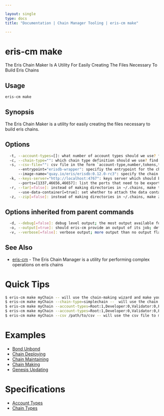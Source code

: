 ```yaml
---

layout: single
type: docs
title: "Documentation | Chain Manager Tooling | eris-cm make"

---
```


# eris-cm make

The Eris Chain Maker Is A Utility For Easily Creating The Files Necessary To Build Eris Chains

## Usage

```bash
eris-cm make
```

## Synopsis

The Eris Chain Maker is a utility for easily creating the files necessary to build eris chains.


## Options

```bash
  -t, --account-types=[]: what number of account types should we use? find these in ~/.eris/chains/account_types; incompatible with and overrides chain-type; default respects $ERIS_CHAINMANAGER_ACCOUNTTYPES
  -c, --chain-type="": which chain type definition should we use? find these in ~/.eris/chains/chain_types; default respects $ERIS_CHAINMANAGER_CHAINTYPE
  -s, --csv-file="": csv file in the form `account-type,number,tokens,toBond,perms; default respects $ERIS_CHAINMANAGER_CSVFILE
      --entrypoint="erisdb-wrapper": specifiy the entrypoint for the chain service; default respects $ERIS_CHAINMANAGER_CONTAINER_ENTRYPOINT
      --image-name="quay.io/eris/erisdb:0.12.0-rc3": specify the chain image name; default respects $ERIS_CHAINMANAGER_CHAIN_IMAGE_NAME
  -k, --keys-server="http://localhost:4767": keys server which should be used to generate keys; default respects $ERIS_KEYS_PATH
      --ports=[1337,46656,46657]: list the ports that need to be exported on the container; default respects $ERIS_CHAINMANAGER_EXPORTED_PORTS
  -r, --tar[=false]: instead of making directories in ~/.chains, make tarballs; incompatible with and overrides zip; default respects $ERIS_CHAINMANAGER_TARBALLS
      --use-data-container[=true]: set whether to attach the data container to the chain; default respects $ERIS_CHAINMANAGER_USE_DATA_CONTAINER
  -z, --zip[=false]: instead of making directories in ~/.chains, make zip files; default respects $ERIS_CHAINMANAGER_ZIPFILES
```

## Options inherited from parent commands

```bash
  -d, --debug[=false]: debug level output; the most output available for eris-cm; if it is too chatty use verbose flag; default respects $ERIS_CHAINMANAGER_DEBUG
  -o, --output[=true]: should eris-cm provide an output of its job; default respects $ERIS_CHAINMANAGER_OUTPUT
  -v, --verbose[=false]: verbose output; more output than no output flags; less output than debug level; default respects $ERIS_CHAINMANAGER_VERBOSE
```



## See Also

* [eris-cm](/docs/documentation/cm/0.12.0-rc3/eris-cm/) - The Eris Chain Manager is a utility for performing complex operations on eris chains


# Quick Tips

```bash
$ eris-cm make myChain -- will use the chain-making wizard and make your chain named myChain using eris-keys defaults (available via localhost) (interactive)
$ eris-cm make myChain --chain-type=simplechain --  will use the chain type definition files to make your chain named myChain using eris-keys defaults (non-interactive)
$ eris-cm make myChain --account-types=Root:1,Developer:0,Validator:0,Participant:1 -- will use the flag to make your chain named myChain using eris-keys defaults (non-interactive)
$ eris-cm make myChain --account-types=Root:1,Developer:0,Validator:0,Participant:1 --chain-type=simplechain -- account types trump chain types, this command will use the flags to make the chain (non-interactive)
$ eris-cm make myChain --csv /path/to/csv -- will use the csv file to make your chain named myChain using eris-keys defaults (non-interactive)
```

# Examples

* [Bond Unbond](/docs/documentation/cm/0.12.0-rc3/examples/bond-unbond/)
* [Chain Deploying](/docs/documentation/cm/0.12.0-rc3/examples/chain-deploying/)
* [Chain Maintaining](/docs/documentation/cm/0.12.0-rc3/examples/chain-maintaining/)
* [Chain Making](/docs/documentation/cm/0.12.0-rc3/examples/chain-making/)
* [Genesis Updating](/docs/documentation/cm/0.12.0-rc3/examples/genesis_updating/)


# Specifications

* [Account Types](/docs/documentation/cm/0.12.0-rc3/specifications/account_types/)
* [Chain Types](/docs/documentation/cm/0.12.0-rc3/specifications/chain_types/)

